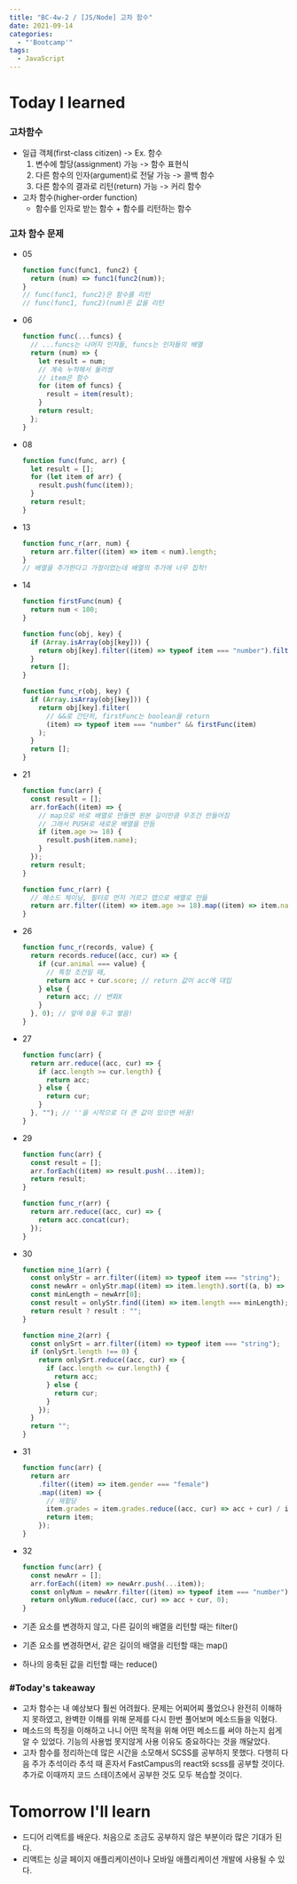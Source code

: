 ```yaml
---
title: "BC-4w-2 / [JS/Node] 고차 함수"
date: 2021-09-14
categories:
  - "'Bootcamp'"
tags:
  - JavaScript
---
```


# Today I learned

### 고차함수

- 일급 객체(first-class citizen) -> Ex. 함수
  1. 변수에 할당(assignment) 가능 -> 함수 표현식
  2. 다른 함수의 인자(argument)로 전달 가능 -> 콜백 함수
  3. 다른 함수의 결과로 리턴(return) 가능 -> 커리 함수
- 고차 함수(higher-order function)
  - 함수를 인자로 받는 함수 + 함수를 리턴하는 함수

### 고차 함수 문제

- 05

  ```js
  function func(func1, func2) {
    return (num) => func1(func2(num));
  }
  // func(func1, func2)은 함수를 리턴
  // func(func1, func2)(num)은 값을 리턴
  ```

- 06

  ```js
  function func(...funcs) {
    // ...funcs는 나머지 인자들, funcs는 인자들의 배열
    return (num) => {
      let result = num;
      // 계속 누적해서 둘러쌈
      // item은 함수
      for (item of funcs) {
        result = item(result);
      }
      return result;
    };
  }
  ```

- 08

  ```js
  function func(func, arr) {
    let result = [];
    for (let item of arr) {
      result.push(func(item));
    }
    return result;
  }
  ```

- 13

  ```js
  function func_r(arr, num) {
    return arr.filter((item) => item < num).length;
  }
  // 배열을 추가한다고 가정이었는데 배열의 추가에 너무 집착!
  ```

- 14

  ```js
  function firstFunc(num) {
    return num < 100;
  }

  function func(obj, key) {
    if (Array.isArray(obj[key])) {
      return obj[key].filter((item) => typeof item === "number").filter((item) => innerFunc(item));
    }
    return [];
  }

  function func_r(obj, key) {
    if (Array.isArray(obj[key])) {
      return obj[key].filter(
        // &&로 간단히, firstFunc는 boolean을 return
        (item) => typeof item === "number" && firstFunc(item)
      );
    }
    return [];
  }
  ```

- 21

  ```js
  function func(arr) {
    const result = [];
    arr.forEach((item) => {
      // map으로 바로 배열로 만들면 원본 길이만큼 무조건 만들어짐
      // 그래서 PUSH로 새로운 배열을 만듬
      if (item.age >= 18) {
        result.push(item.name);
      }
    });
    return result;
  }

  function func_r(arr) {
    // 메소드 체이닝, 필터로 먼저 거르고 맵으로 배열로 만듦
    return arr.filter((item) => item.age >= 18).map((item) => item.name);
  }
  ```

- 26

  ```js
  function func_r(records, value) {
    return records.reduce((acc, cur) => {
      if (cur.animal === value) {
        // 특정 조건일 때,
        return acc + cur.score; // return 값이 acc에 대입
      } else {
        return acc; // 변화X
      }
    }, 0); // 앞에 0을 두고 쌓음!
  }
  ```

- 27

  ```js
  function func(arr) {
    return arr.reduce((acc, cur) => {
      if (acc.length >= cur.length) {
        return acc;
      } else {
        return cur;
      }
    }, ""); // ''을 시작으로 더 큰 값이 있으면 바꿈!
  }
  ```

- 29

  ```js
  function func(arr) {
    const result = [];
    arr.forEach((item) => result.push(...item));
    return result;
  }

  function func_r(arr) {
    return arr.reduce((acc, cur) => {
      return acc.concat(cur);
    });
  }
  ```

- 30

  ```js
  function mine_1(arr) {
    const onlyStr = arr.filter((item) => typeof item === "string");
    const newArr = onlyStr.map((item) => item.length).sort((a, b) => a - b); // 오름차순 정리
    const minLength = newArr[0];
    const result = onlyStr.find((item) => item.length === minLength);
    return result ? result : "";
  }

  function mine_2(arr) {
    const onlySrt = arr.filter((item) => typeof item === "string");
    if (onlySrt.length !== 0) {
      return onlySrt.reduce((acc, cur) => {
        if (acc.length <= cur.length) {
          return acc;
        } else {
          return cur;
        }
      });
    }
    return "";
  }
  ```

- 31

  ```js
  function func(arr) {
    return arr
      .filter((item) => item.gender === "female")
      .map((item) => {
        // 재할당
        item.grades = item.grades.reduce((acc, cur) => acc + cur) / item.grades.length;
        return item;
      });
  }
  ```

- 32

  ```js
  function func(arr) {
    const newArr = [];
    arr.forEach((item) => newArr.push(...item));
    const onlyNum = newArr.filter((item) => typeof item === "number");
    return onlyNum.reduce((acc, cur) => acc + cur, 0);
  }
  ```

- 기존 요소를 변경하지 않고, 다른 길이의 배열을 리턴할 때는 filter()
- 기존 요소를 변경하면서, 같은 길이의 배열을 리턴할 때는 map()
- 하나의 응축된 값을 리턴할 때는 reduce()

### #Today's takeaway

- 고차 함수는 내 예상보다 훨씬 어려웠다. 문제는 어찌어찌 풀었으나 완전히 이해하지 못하였고, 완벽한 이해를 위해 문제를 다시 한번 풀어보며 메소드들을 익혔다.
- 메소드의 특징을 이해하고 나니 어떤 목적을 위해 어떤 메소드를 써야 하는지 쉽게 알 수 있었다. 기능의 사용법 못지않게 사용 이유도 중요하다는 것을 깨달았다.
- 고차 함수를 정리하는데 많은 시간을 소모해서 SCSS를 공부하지 못했다. 다행히 다음 주가 추석이라 추석 때 혼자서 FastCampus의 react와 scss를 공부할 것이다. 추가로 이때까지 코드 스테이츠에서 공부한 것도 모두 복습할 것이다.

# Tomorrow I'll learn

- 드디어 리액트를 배운다. 처음으로 조금도 공부하지 않은 부분이라 많은 기대가 된다.
- 리액트는 싱글 페이지 애플리케이션이나 모바일 애플리케이션 개발에 사용될 수 있다.
